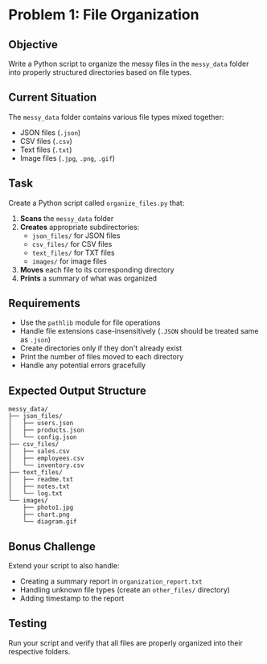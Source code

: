 # Problem 1: File Organization

## Objective
Write a Python script to organize the messy files in the `messy_data` folder into properly structured directories based on file types.

## Current Situation
The `messy_data` folder contains various file types mixed together:
- JSON files (`.json`)
- CSV files (`.csv`) 
- Text files (`.txt`)
- Image files (`.jpg`, `.png`, `.gif`)

## Task
Create a Python script called `organize_files.py` that:

1. **Scans** the `messy_data` folder
2. **Creates** appropriate subdirectories:
   - `json_files/` for JSON files
   - `csv_files/` for CSV files  
   - `text_files/` for TXT files
   - `images/` for image files
3. **Moves** each file to its corresponding directory
4. **Prints** a summary of what was organized

## Requirements
- Use the `pathlib` module for file operations
- Handle file extensions case-insensitively (`.JSON` should be treated same as `.json`)
- Create directories only if they don't already exist
- Print the number of files moved to each directory
- Handle any potential errors gracefully

## Expected Output Structure
```
messy_data/
├── json_files/
│   ├── users.json
│   ├── products.json
│   └── config.json
├── csv_files/
│   ├── sales.csv
│   ├── employees.csv
│   └── inventory.csv
├── text_files/
│   ├── readme.txt
│   ├── notes.txt
│   └── log.txt
└── images/
    ├── photo1.jpg
    ├── chart.png
    └── diagram.gif
```

## Bonus Challenge
Extend your script to also handle:
- Creating a summary report in `organization_report.txt`
- Handling unknown file types (create an `other_files/` directory)
- Adding timestamp to the report

## Testing
Run your script and verify that all files are properly organized into their respective folders.